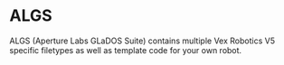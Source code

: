 # ALGS
ALGS (Aperture Labs GLaDOS Suite) contains multiple Vex Robotics V5 specific filetypes as well as template code for your own robot.
